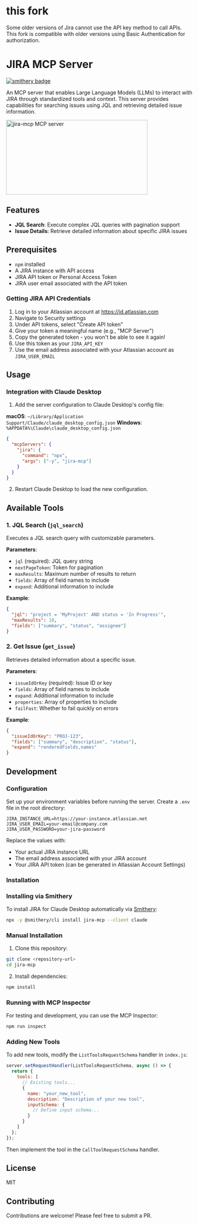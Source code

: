 # this fork
Some older versions of Jira cannot use the API key method to call APIs. 
This fork is compatible with older versions using Basic Authentication for authorization.

# JIRA MCP Server
[![smithery badge](https://smithery.ai/badge/jira-mcp)](https://smithery.ai/server/jira-mcp)

An MCP server that enables Large Language Models (LLMs) to interact with JIRA through standardized tools and context. This server provides capabilities for searching issues using JQL and retrieving detailed issue information.

<a href="https://glama.ai/mcp/servers/4e3sqj7af1"><img width="380" height="200" src="https://glama.ai/mcp/servers/4e3sqj7af1/badge" alt="jira-mcp MCP server" /></a>

## Features

- **JQL Search**: Execute complex JQL queries with pagination support
- **Issue Details**: Retrieve detailed information about specific JIRA issues

## Prerequisites

- `npm` installed
- A JIRA instance with API access
- JIRA API token or Personal Access Token
- JIRA user email associated with the API token

### Getting JIRA API Credentials

1. Log in to your Atlassian account at https://id.atlassian.com
2. Navigate to Security settings
3. Under API tokens, select "Create API token"
4. Give your token a meaningful name (e.g., "MCP Server")
5. Copy the generated token - you won't be able to see it again!
6. Use this token as your `JIRA_API_KEY`
7. Use the email address associated with your Atlassian account as `JIRA_USER_EMAIL`

## Usage

### Integration with Claude Desktop

1. Add the server configuration to Claude Desktop's config file:

**macOS**: `~/Library/Application Support/Claude/claude_desktop_config.json`
**Windows**: `%APPDATA%\Claude\claude_desktop_config.json`

```json
{
  "mcpServers": {
    "jira": {
      "command": "npx",
      "args": ["-y", "jira-mcp"]
    }
  }
}
```

2. Restart Claude Desktop to load the new configuration.

## Available Tools

### 1. JQL Search (`jql_search`)

Executes a JQL search query with customizable parameters.

**Parameters**:
- `jql` (required): JQL query string
- `nextPageToken`: Token for pagination
- `maxResults`: Maximum number of results to return
- `fields`: Array of field names to include
- `expand`: Additional information to include

**Example**:
```json
{
  "jql": "project = 'MyProject' AND status = 'In Progress'",
  "maxResults": 10,
  "fields": ["summary", "status", "assignee"]
}
```

### 2. Get Issue (`get_issue`)

Retrieves detailed information about a specific issue.

**Parameters**:
- `issueIdOrKey` (required): Issue ID or key
- `fields`: Array of field names to include
- `expand`: Additional information to include
- `properties`: Array of properties to include
- `failFast`: Whether to fail quickly on errors

**Example**:
```json
{
  "issueIdOrKey": "PROJ-123",
  "fields": ["summary", "description", "status"],
  "expand": "renderedFields,names"
}
```

## Development

### Configuration

Set up your environment variables before running the server. Create a `.env` file in the root directory:

```env
JIRA_INSTANCE_URL=https://your-instance.atlassian.net
JIRA_USER_EMAIL=your-email@company.com
JIRA_USER_PASSWORD=your-jira-password
```

Replace the values with:
- Your actual JIRA instance URL
- The email address associated with your JIRA account
- Your JIRA API token (can be generated in Atlassian Account Settings)

### Installation

### Installing via Smithery

To install JIRA for Claude Desktop automatically via [Smithery](https://smithery.ai/server/jira-mcp):

```bash
npx -y @smithery/cli install jira-mcp --client claude
```

### Manual Installation
1. Clone this repository:
```bash
git clone <repository-url>
cd jira-mcp
```

2. Install dependencies:
```bash
npm install
```

### Running with MCP Inspector

For testing and development, you can use the MCP Inspector:

```bash
npm run inspect
```

### Adding New Tools

To add new tools, modify the `ListToolsRequestSchema` handler in `index.js`:

```javascript
server.setRequestHandler(ListToolsRequestSchema, async () => {
  return {
    tools: [
      // Existing tools...
      {
        name: "your_new_tool",
        description: "Description of your new tool",
        inputSchema: {
          // Define input schema...
        }
      }
    ]
  };
});
```

Then implement the tool in the `CallToolRequestSchema` handler.

## License

MIT

## Contributing

Contributions are welcome! Please feel free to submit a PR.
